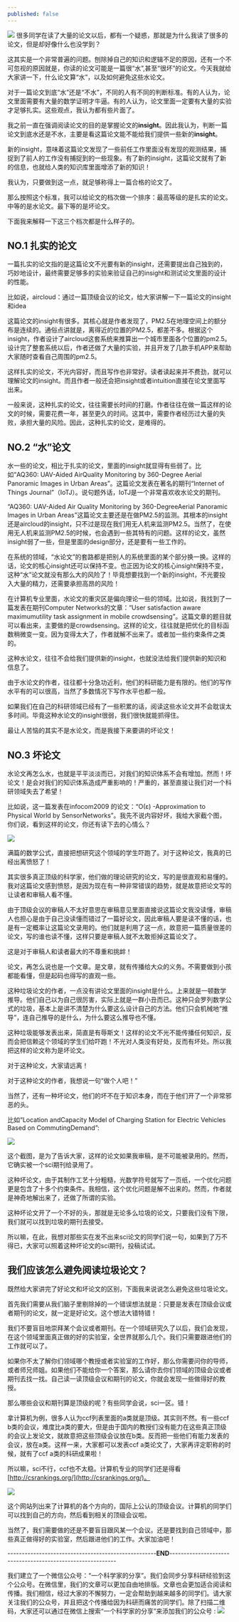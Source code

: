 ```yaml
---
published: false
---
```


![]({{site.baseurl}}/images/19/0.jpg)
很多同学在读了大量的论文以后，都有一个疑惑，那就是为什么我读了很多的论文，但是却好像什么也没学到？

这其实是一个非常普遍的问题。刨除掉自己的知识和逻辑不足的原因，还有一个不可忽视的原因就是，你读的论文可能是一篇很“水”,甚至“很坏”的论文。今天我就给大家讲一下，什么论文算“水”，以及如何避免这些水论文。

对于一篇论文到底“水”还是“不水”，不同的人有不同的判断标准。有的人认为，论文里面需要有大量的数学证明才牛逼。有的人认为，论文里面一定要有大量的实验才足够扎实。这些观点，我认为都有些片面了。

我之前一直在强调阅读论文的目的是掌握论文的**insight**。因此我认为，判断一篇论文到底水还是不水，主要是看这篇论文能不能给我们提供一些新的**insight**。

新的insight，意味着这篇论文发现了一些前任工作里面没有发现的观测结果，捕捉到了前人的工作没有捕捉到的一些现象。有了新的insight，这篇论文就有了新的信息，也就给人类的知识库里面增添了新的知识！

我认为，只要做到这一点，就足够称得上一篇合格的论文了。

那么按照这个标准，我可以给论文的档次做一个排序：最高等级的是扎实的论文。中等的是水论文。最下等的是坏论文。

下面我来解释一下这三个档次都是什么样子的。

## NO.1 扎实的论文

一篇扎实的论文指的是这篇论文不光要有新的insight，还需要提出自己独到的，巧妙地设计，最终需要足够多的实验来验证自己的insight和测试论文里面的设计的性能。

比如说，aircloud：通过一篇顶级会议的论文，给大家讲解一下一篇论文的insight和idea

这篇论文的insight有很多。其核心就是作者发现了，PM2.5在地理空间上的额分布是连续的。通俗点讲就是，离得近的位置的PM2.5，都差不多。根据这个insight，作者设计了aircloud这套系统来推算出一个城市里面各个位置的pm2.5。设计完了整套系统以后，作者还做了大量的实验，并且开发了几款手机APP来帮助大家随时查看自己周围的pm2.5。

这样扎实的论文，不光内容好，而且写作也非常好。读者读起来并不费劲，就可以理解论文的insight。而且作者一般还会把insight或者intuition直接在论文里面写出来。

一般来说，这种扎实的论文，往往需要长时间的打磨。作者往往在做一篇这样的论文的时候，需要花费一年，甚至更久的时间。这其中，需要作者经历过大量的失败，承担大量的风险。因此，这种扎实的论文，是难得的。

## NO.2 “水”论文

水一些的论文，相比于扎实的论文，里面的insight就显得有些弱了。比如“AQ360: UAV-Aided AirQuality Monitoring by 360-Degree Aerial Panoramic Images in Urban Areas”。这篇论文发表在著名的期刊“Internet of Things Journal”（IoTJ）。说句题外话，IoTJ是一个非常喜欢收水论文的期刊。

“AQ360: UAV-Aided Air Quality Monitoring by 360-DegreeAerial Panoramic Images in Urban Areas”这篇论文主要还是在做PM2.5的监测。其根本的insight还是aircloud的insight，只不过是现在我们用无人机来监测PM2.5。当然了，在使用无人机来监测PM2.5的时候，也会遇到一些其特有的问题。这样的论文，虽然insight弱了一些，但是里面的design部分，还是要有一些工作的。

在系统的领域，“水论文”的套路都是把别人的系统里面的某个部分换一换。这样的话，论文的核心insight还可以保持不变。也正因为论文的核心insight保持不变，这种“水”论文就没有那么大的风险了！毕竟想要找到一个新的insight，不光要投入大量的精力，还需要承担高昂的风险！

在计算机专业里面，水论文的重灾区是偏向理论一些的领域。比如说，我找到了一篇发表在期刊Computer Networks的文章：“User satisfaction aware maximumutility task assignment in mobile crowdsensing”。这篇文章的题目就可以看出来，主要做的是crowdsensing。这样的论文，往往就是把优化的目标函数稍微变一变。因为变得太大了，作者就解不出来了。或者加一些约束条件之类的。

这种水论文，往往不会给我们提供新的insight，也就没法给我们提供新的知识和信息了。

由于水论文的作者，往往都十分急功近利，他们的科研能力是有限的。他们的写作水平有的可以很高，当然了多数情况下写作水平也都一般。

如果我们在自己的科研领域已经有了一些积累的话，阅读这些水论文并不会耽误太多时间。毕竟这种水论文的insight很弱，我们很快就能抓得住。

最让人苦恼的其实不是水论文，而是我接下来要讲的坏论文！

## NO.3 坏论文

水论文再怎么水，也就是平平淡淡而已，对我们的知识体系不会有增加。然而！坏论文！是会对我们的知识体系造成严重影响的！严重的，甚至直接让我们对一个科研领域失去了希望！

比如说，这一篇发表在infocom2009 的论文：“O(ε) -Approximation to Physical World by SensorNetworks”。我先不说内容好坏，我给大家截个图，你们说，看到这样的论文，你还有读下去的心情么？

![]({{site.baseurl}}/images/19/1.webp)

满篇的数学公式，直接把想研究这个领域的学生吓跑了。对于这种论文，我真的已经出离愤怒了！

其实很多真正顶级的科学家，他们做的理论研究的论文，写的是很直观和易懂的。我对这篇论文感到愤怒，是因为现在有一种非常错误的趋势，就是故意把论文写的让读者和审稿人看不懂。

由于顶级会议的审稿人不太好意思在审稿意见里面直接说这篇论文我没读懂，审稿人也担心是由于自己没读懂而错过了一篇好论文，因此审稿人要是读不懂的话，也是有一定概率让这篇论文录用的。他们就是利用了这一点，故意把一篇质量很差的论文，写的谁也读不懂，这样只要是审稿人就不太敢拒掉这篇论文了。

这是对于审稿人和读者最大的不尊重和挑衅！


论文，再怎么说也是一个文章。是文章，就有传播给大众的义务。不需要做到小孩都能看懂，但是起码也得写的直观一些。

这种垃圾论文的作者，一点没有讲论文里面的insight是什么。上来就是一顿数学推导。他们自己以为自己很厉害，实际上就是一群小丑而已。这种只会罗列数学公式的垃圾，基本上是讲不清楚为什么要这么设计自己的方法。他们只会机械地“推导”，连自己推导的是什么，为什么要这么推导也不懂。

这种垃圾能够发表出来，简直是有辱斯文！这样的论文不光不能传播任何知识，反而会把信赖这个领域的学生们给吓跑！不光对人类没有好处，反而有坏处。所以我把这样的论文称为是坏论文。

对于这种论文，大家请远离！

对于这种论文的作者，我想说一句“做个人吧！”

当然了，还有一种坏论文，他们的坏不在于知识本身，而在于他们开了一个非常邪恶的头。

比如“Location andCapacity Model of Charging Station for Electric Vehicles Based on CommutingDemand”:

![]({{site.baseurl}}/images/19/2.webp)

这个截图，是为了告诉大家，这样的论文如果我审稿，是不可能被录用的。然而，它确实被一个sci期刊给录用了。

这种坏论文，由于其制作工艺十分粗糙，光数学符号就写了一页纸，一个优化问题更是包含了十多个约束条件。我相信，这个优化问题是解不出来的。然而，作者就是神奇地解出来了，还做了所谓的实验。

这种坏论文开了一个不好的头，那就是无论多么垃圾的论文，只要我们没有下限，我们就可以找到垃圾的期刊去接受。

所以嘛，在此，我想对那些实在发不出来sci论文的同学们说一句，如果到了万不得已，大家可以照着这种坏论文的sci期刊，投稿试试。


## 我们应该怎么避免阅读垃圾论文？


既然给大家讲完了好论文和坏论文的区别，下面我来说说怎么避免这些垃圾论文。

首先我们需要从我们脑子里剔除掉的一个错误想法就是：只要是发表在顶级会议或者期刊的论文，就一定是好论文。这个想法大错特错！

我们不要盲目地崇拜某个会议或者期刊。在一个领域研究久了以后，我们会发现，在这个领域里面真正做的好的实验室，全世界就那么几个。我们只需要跟进他们的工作就可以了。

如果你不太了解你们领域哪个教授或者实验室的工作好，那么你需要问你的导师，或者师兄师姐。如果他们不能给你一个答案，那么请你去你们领域的顶级会议或者期刊去找一找。自己读一读顶级会议和期刊的论文，你就会发现一些做得好的教授。

那么哪些会议和期刊算是顶级的呢？有些同学会说，sci一区。错！

拿计算机为例，很多人认为ccf列表里面的a类就是顶级。其实则不然。有一些ccf b类的会议，难度比a类的要大，但是由于国内的教授们没有能力在这些真正顶级的会议上发论文，就故意把这些顶级会议放在b类。反而把一些他们有能力发表的会议，放在a类。这样一来，大家都可以发表ccf a类论文了，大家再评定职称的时候，就有了ccf a类的科研成果啦！

所以嘛，sci不行，ccf也不太稳。计算机专业的同学们还是得看 [http://csrankings.org/](http://csrankings.org/)。

![]({{site.baseurl}}/images/19/3.webp)

这个网站列出来了计算机的各个方向的，国际上公认的顶级会议。计算机的同学们可以找到自己的方向，然后看到相关的顶级会议啦。

当然了，我们需要做的还是不要盲目跟风某一个会议。还是要找到自己领域中，那些真正做得好的实验室，然后跟进他们的工作。大家加油吧！

----------------------------------------------------**END**-----------------------------------------------------------

我们建立了一个微信公众号：“一个科学家的分享”。我们会同步分享科研经验到这个公众号。在微信里，我们的文章可以更加自由地排版。文章也会更加适合阅读和传播。我们相信，经过大家的不懈努力，一定会帮助到越来越多的同学们。请大家关注我们的公众号，并且把这个传播给因为科研而痛苦的同学们。除了扫描二维码，大家还可以通过在微信上搜索“一个科学家的分享”来添加我们的公众号 :
![]({{site.baseurl}}/images/11/Capture4.JPG)
